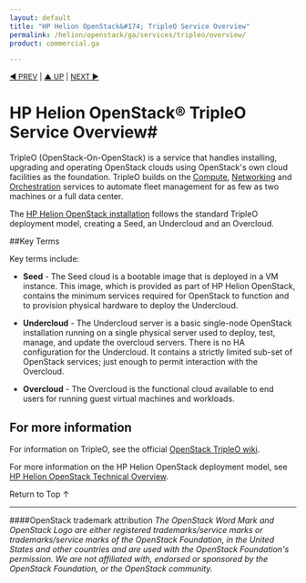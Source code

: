 ```yaml
---
layout: default
title: "HP Helion OpenStack&#174; TripleO Service Overview"
permalink: /helion/openstack/ga/services/tripleo/overview/
product: commercial.ga

---
```

<!--UNDER REVISION-->

<script>

function PageRefresh {
onLoad="window.refresh"
}

PageRefresh();

</script>


<p style="font-size: small;"> <a href="/helion/openstack/services/dns/overview/">&#9664; PREV</a> | <a href="/helion/openstack/services/overview/">&#9650; UP</a> | <a href="/helion/openstack/services/compute/overview/"> NEXT &#9654</a> </p>

# HP Helion OpenStack&reg; TripleO Service Overview#

TripleO (OpenStack-On-OpenStack) is a service that handles installing, upgrading and operating OpenStack clouds using OpenStack's own cloud facilities as the foundation. TripleO builds on the [Compute](/helion/openstack/ga/services/compute/overview/), [Networking](/helion/openstack/ga/services/networking/overview/) and [Orchestration](/helion/openstack/ga/services/orchestration/overview/) services to automate fleet management for as few as two machines or a full data center.

The [HP Helion OpenStack installation](/helion/openstack/ga/install/) follows the standard TripleO deployment model, creating a Seed, an Undercloud and an Overcloud.


##Key Terms

Key terms include:

- **Seed** - The Seed cloud is a bootable image that is deployed in a VM instance. This image, which is provided as part of HP Helion OpenStack, contains the minimum services required for OpenStack to function and to provision physical hardware to deploy the Undercloud.

- **Undercloud** - The Undercloud server is a basic single-node OpenStack installation running on a single physical server used to deploy, test, manage, and update the overcloud servers. There is no HA configuration for the Undercloud. It contains a strictly limited sub-set of OpenStack services; just enough to  permit interaction with the Overcloud. 

- **Overcloud** - The Overcloud is the functional cloud available to end users for running guest virtual machines and workloads. 

## For more information ##

For information on TripleO, see the official [OpenStack TripleO wiki](https://wiki.openstack.org/wiki/TripleO).

For more information on the HP Helion OpenStack deployment model, see [HP Helion OpenStack Technical Overview](/helion/openstack/ga/technical-overview/).

 <a href="#top" style="padding:14px 0px 14px 0px; text-decoration: none;"> Return to Top &#8593; </a>

----
####OpenStack trademark attribution
*The OpenStack Word Mark and OpenStack Logo are either registered trademarks/service marks or trademarks/service marks of the OpenStack Foundation, in the United States and other countries and are used with the OpenStack Foundation's permission. We are not affiliated with, endorsed or sponsored by the OpenStack Foundation, or the OpenStack community.*

